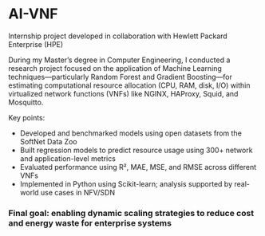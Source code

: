 # AI-VNF

Internship project developed in collaboration with Hewlett Packard Enterprise (HPE)

During my Master’s degree in Computer Engineering, I conducted a research project focused on the application of Machine Learning techniques—particularly Random Forest and Gradient Boosting—for estimating computational resource allocation (CPU, RAM, disk, I/O) within virtualized network functions (VNFs) like NGINX, HAProxy, Squid, and Mosquitto.

Key points:
- Developed and benchmarked models using open datasets from the SoftNet Data Zoo
- Built regression models to predict resource usage using 300+ network and application-level metrics
- Evaluated performance using R², MAE, MSE, and RMSE across different VNFs
- Implemented in Python using Scikit-learn; analysis supported by real-world use cases in NFV/SDN

### Final goal: enabling dynamic scaling strategies to reduce cost and energy waste for enterprise systems
